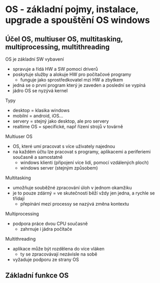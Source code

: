 # OS - základní pojmy, instalace, upgrade a spouštění OS windows

## Účel OS, multiuser OS, multitasking, multiprocessing, multithreading

OS je základní SW vybavení 
- spravuje a řídá HW a SW pomocí driverů
- poskytuje služby a alokuje HW pro počítačové programy
  - funguje jako sprostředkovatel mzi HW a zbytkem
- jedná se o první program který je zaveden a poslední se vypíná
- jádro OS se nyzývá kernel

Typy
- desktop = klasika windows
- mobilní = android, iOS...
- servery = stejný jako desktop, ale pro servery
- realtime OS = specifické, např řízení strojů v továrně

Multiuser OS
- OS, které umí pracovat s více uživately najednou
- na každém účtu lze pracovat s programy, aplikacemi a periferiemi současně a samostatně
  - windows klienti (připojení více lidí, pomocí vzdálených ploch)
  - windows server (stejným způsobem)

Multitasking
- umožňuje souběžné zpracování úloh v jednom okamžiku
- je to pouze zdárný = ve skutečnosti běží vždy jen jedna, a rychle se třídají
  - přepínání mezi processy se nazývá změna kontextu

Multiprocessing
- podpora práce dvou CPU současně
  - zahrnuje i jádra počítače

Multithreading
- aplikace může být rozdělena do více vláken
  - ty se zpracovávají nezávisle na sobě
- vyžaduje podporu ze strany OS

## Základní funkce OS


